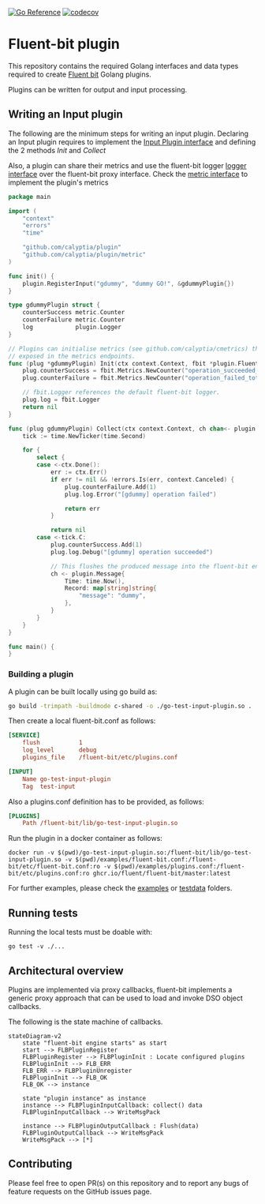 [![Go Reference](https://pkg.go.dev/badge/github.com/calyptia/plugin.svg)](https://pkg.go.dev/github.com/calyptia/plugin)
[![codecov](https://codecov.io/gh/calyptia/plugin/branch/main/graph/badge.svg?token=VP4Y8DAHGZ)](https://codecov.io/gh/calyptia/plugin)

# Fluent-bit plugin

This repository contains the required Golang interfaces and data types
required to create [Fluent bit](https://fluentbit.io) Golang plugins.

Plugins can be written for output and input processing.

## Writing an Input plugin

The following are the minimum steps for writing an input plugin. Declaring an Input plugin requires to implement the [Input Plugin interface](https://github.com/calyptia/plugin/blob/main/plugin.go#L45) and defining the 2 methods *Init* and *Collect*

Also, a plugin can share their metrics and use the fluent-bit logger [logger interface](https://github.com/calyptia/plugin/blob/main/plugin.go#L62) over the fluent-bit proxy interface. Check the [metric interface](./metric/metric.go) to implement the plugin's metrics 


```go
package main

import (
	"context"
	"errors"
	"time"

	"github.com/calyptia/plugin"
	"github.com/calyptia/plugin/metric"
)

func init() {
	plugin.RegisterInput("gdummy", "dummy GO!", &gdummyPlugin{})
}

type gdummyPlugin struct {
	counterSuccess metric.Counter
	counterFailure metric.Counter
	log            plugin.Logger
}

// Plugins can initialise metrics (see github.com/calyptia/cmetrics) that will be
// exposed in the metrics endpoints.
func (plug *gdummyPlugin) Init(ctx context.Context, fbit *plugin.Fluentbit) error {
	plug.counterSuccess = fbit.Metrics.NewCounter("operation_succeeded_total", "Total number of succeeded operations", "gdummy")
	plug.counterFailure = fbit.Metrics.NewCounter("operation_failed_total", "Total number of failed operations", "gdummy")

	// fbit.Logger references the default fluent-bit logger.
	plug.log = fbit.Logger
	return nil
}

func (plug gdummyPlugin) Collect(ctx context.Context, ch chan<- plugin.Message) error {
	tick := time.NewTicker(time.Second)

	for {
		select {
		case <-ctx.Done():
			err := ctx.Err()
			if err != nil && !errors.Is(err, context.Canceled) {
				plug.counterFailure.Add(1)
				plug.log.Error("[gdummy] operation failed")

				return err
			}

			return nil
		case <-tick.C:
			plug.counterSuccess.Add(1)
			plug.log.Debug("[gdummy] operation succeeded")

			// This flushes the produced message into the fluent-bit engine.
			ch <- plugin.Message{
				Time: time.Now(),
				Record: map[string]string{
					"message": "dummy",
				},
			}
		}
	}
}

func main() {
}
```

### Building a plugin

A plugin can be built locally using go build as:

```bash
go build -trimpath -buildmode c-shared -o ./go-test-input-plugin.so .
```

Then create a local fluent-bit.conf as follows:

```ini
[SERVICE]
    flush           1
    log_level       debug
    plugins_file    /fluent-bit/etc/plugins.conf

[INPUT]
    Name go-test-input-plugin
    Tag  test-input
```

Also a plugins.conf definition has to be provided, as follows:

```ini
[PLUGINS]
    Path /fluent-bit/lib/go-test-input-plugin.so
```

Run the plugin in a docker container as follows:

```shell
docker run -v $(pwd)/go-test-input-plugin.so:/fluent-bit/lib/go-test-input-plugin.so -v $(pwd)/examples/fluent-bit.conf:/fluent-bit/etc/fluent-bit.conf:ro -v $(pwd)/examples/plugins.conf:/fluent-bit/etc/plugins.conf:ro ghcr.io/fluent/fluent-bit/master:latest
```

For further examples, please check the [examples](./examples) or [testdata](./testdata) folders.

## Running tests

Running the local tests must be doable with:

```shell
go test -v ./...
```

## Architectural overview

Plugins are implemented via proxy callbacks, fluent-bit implements a generic proxy
approach that can be used to load and invoke DSO object callbacks.

The following is the state machine of callbacks.

```mermaid
stateDiagram-v2
    state "fluent-bit engine starts" as start
    start --> FLBPluginRegister
    FLBPluginRegister --> FLBPluginInit : Locate configured plugins
    FLBPluginInit --> FLB_ERR
    FLB_ERR --> FLBPluginUnregister
    FLBPluginInit --> FLB_OK
    FLB_OK --> instance

    state "plugin instance" as instance
    instance --> FLBPluginInputCallback: collect() data
    FLBPluginInputCallback --> WriteMsgPack

    instance --> FLBPluginOutputCallback : Flush(data)
    FLBPluginOutputCallback --> WriteMsgPack
    WriteMsgPack --> [*]
```


## Contributing

Please feel free to open PR(s) on this repository and to report any bugs of feature requests
on the GitHub issues page.
